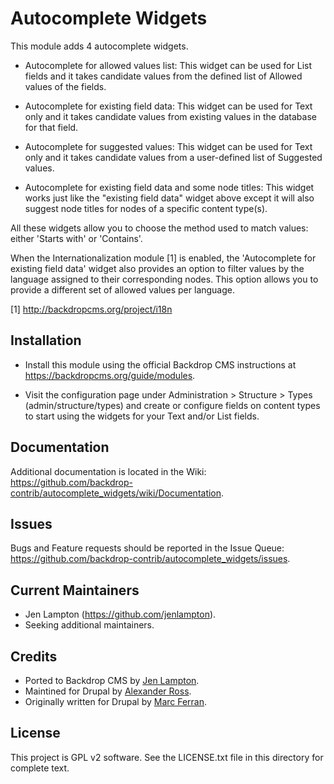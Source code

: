 Autocomplete Widgets
======================

This module adds 4 autocomplete widgets.

- Autocomplete for allowed values list: This widget can be used for List fields
  and it takes candidate values from the defined list of Allowed values of the
  fields.

- Autocomplete for existing field data: This widget can be used for Text only
  and it takes candidate values from existing values in the database for that
  field.

- Autocomplete for suggested values: This widget can be used for Text only
  and it takes candidate values from a user-defined list of Suggested values.

- Autocomplete for existing field data and some node titles: This widget works
  just like the "existing field data" widget above except it will also suggest
  node titles for nodes of a specific content type(s).

All these widgets allow you to choose the method used to match values: either
 'Starts with' or 'Contains'.

When the Internationalization module [1] is enabled, the 'Autocomplete for
existing field data' widget also provides an option to filter values by the
language assigned to their corresponding nodes. This option allows you to
provide a different set of allowed values per language.

[1] http://backdropcms.org/project/i18n


Installation
------------

- Install this module using the official Backdrop CMS instructions at
  https://backdropcms.org/guide/modules.

- Visit the configuration page under Administration > Structure > Types
  (admin/structure/types) and create or configure fields on content types
  to start using the widgets for your Text and/or List fields.

Documentation
-------------

Additional documentation is located in the Wiki:
https://github.com/backdrop-contrib/autocomplete_widgets/wiki/Documentation.

Issues
------

Bugs and Feature requests should be reported in the Issue Queue:
https://github.com/backdrop-contrib/autocomplete_widgets/issues.

Current Maintainers
-------------------

- Jen Lampton (https://github.com/jenlampton).
- Seeking additional maintainers.

Credits
-------

- Ported to Backdrop CMS by [Jen Lampton](https://github.com/jenlampton).
- Maintined for Drupal by [Alexander Ross](https://www.drupal.org/u/bleen).
- Originally written for Drupal by [Marc Ferran](https://www.drupal.org/u/markus_petrux).

License
-------

This project is GPL v2 software. See the LICENSE.txt file in this directory for
complete text.

